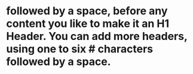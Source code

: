 # followed by a space, before any content you like to make it an H1 Header. You can add more headers, using one to six # characters followed by a space.
